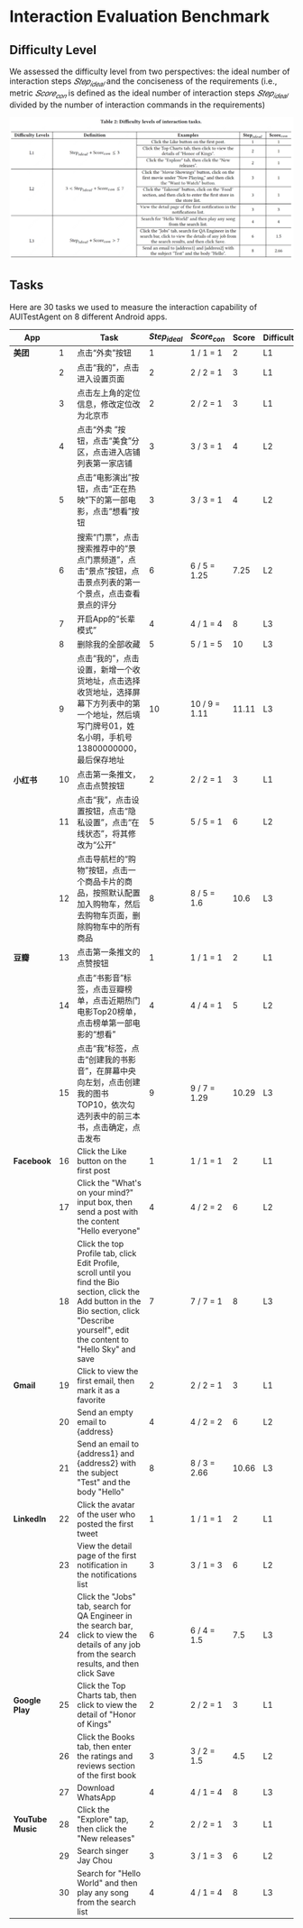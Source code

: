 # Interaction Evaluation Benchmark

## Difficulty Level

We assessed the difficulty level from two perspectives: the ideal number of interaction steps $𝑆𝑡𝑒𝑝_{𝑖𝑑𝑒𝑎𝑙}$ and the conciseness of the requirements (i.e., metric $𝑆𝑐𝑜𝑟𝑒_{𝑐𝑜𝑛}$ is defined as the ideal number of interaction steps $𝑆𝑡𝑒𝑝_{𝑖𝑑𝑒𝑎𝑙}$ divided by the number of interaction commands in the requirements)

![interaction task level](assets/interaction_task.png)

## Tasks
Here are 30 tasks we used to measure the interaction capability of AUITestAgent on 8 different Android apps.

| **App**           |      | **Task**                                                 | **$Step_{ideal}$** | **$Score_{con}$**  | **Score** | **Difficulty** |
| ----------------- | ---- | ------------------------------------------------------------ | -------- | ------------- | --------- | -------- |
| **美团**          | 1    | 点击“外卖”按钮                                               | 1        | 1 / 1 = 1     | 2         | L1       |
|                   | 2    | 点击“我的”，点击进入设置页面                                 | 2        | 2 / 2 = 1     | 3         | L1       |
|                   | 3    | 点击左上角的定位信息，修改定位改为北京市                     | 2        | 2 / 2 = 1     | 3         | L1       |
|                   | 4    | 点击“外卖 ”按钮，点击“美食”分区，点击进入店铺列表第一家店铺  | 3        | 3 / 3 = 1     | 4         | L2       |
|                   | 5    | 点击“电影演出”按钮，点击“正在热映”下的第一部电影，点击“想看”按钮 | 3        | 3 / 3 = 1     | 4         | L2       |
|                   | 6    | 搜索“门票”，点击搜索推荐中的“景点门票频道”，点击“景点”按钮，点击景点列表的第一个景点，点击查看景点的评分 | 6        | 6 / 5 = 1.25  | 7.25      | L2       |
|                   | 7    | 开启App的“长辈模式”                                          | 4        | 4 / 1 = 4     | 8         | L3       |
|                   | 8    | 删除我的全部收藏                                             | 5        | 5 / 1 = 5     | 10        | L3       |
|                   | 9    | 点击“我的”，点击设置，新增一个收货地址，点击选择收货地址，选择屏幕下方列表中的第一个地址，然后填写门牌号01，姓名小明，手机号13800000000，最后保存地址 | 10       | 10 / 9 = 1.11 | 11.11     | L3       |
| **小红书**        | 10   | 点击第一条推文，点击点赞按钮                                 | 2        | 2 / 2 = 1     | 3         | L1       |
|                   | 11   | 点击“我”，点击设置按钮，点击“隐私设置”，点击“在线状态”，将其修改为“公开” | 5        | 5 / 5 = 1     | 6         | L2       |
|                   | 12   | 点击导航栏的“购物”按钮，点击一个商品卡片的商品，按照默认配置加入购物车，然后去购物车页面，删除购物车中的所有商品 | 8        | 8 / 5 = 1.6   | 10.6      | L3       |
| **豆瓣**          | 13   | 点击第一条推文的点赞按钮                                     | 1        | 1 / 1 = 1     | 2         | L1       |
|                   | 14   | 点击“书影音”标签，点击豆瓣榜单，点击近期热门电影Top20榜单，点击榜单第一部电影的“想看” | 4        | 4 / 4 = 1     | 5         | L2       |
|                   | 15   | 点击“我”标签，点击“创建我的书影音”，在屏幕中央向左划，点击创建我的图书TOP10，依次勾选列表中的前三本书，点击确定，点击发布 | 9        | 9 / 7 = 1.29  | 10.29     | L3       |
| **Facebook**      | 16   | Click the Like button on the first post                      | 1        | 1 / 1 = 1     | 2         | L1       |
|                   | 17   | Click the "What's on your mind?" input box, then send a post with the content "Hello everyone" | 4        | 4 / 2 = 2     | 6         | L2       |
|                   | 18   | Click the top Profile tab, click Edit Profile, scroll until you find the Bio section, click the Add button in the Bio section, click "Describe yourself", edit the content to "Hello Sky" and save | 7        | 7 / 7 = 1     | 8         | L3       |
| **Gmail**         | 19   | Click to view the first email, then mark it as a favorite    | 2        | 2 / 2 = 1     | 3         | L1       |
|                   | 20   | Send an empty email to {address}                             | 4        | 4 / 2 = 2     | 6         | L2       |
|                   | 21   | Send an email to {address1} and {address2} with the subject "Test" and the body "Hello" | 8        | 8 / 3 = 2.66  | 10.66     | L3       |
| **LinkedIn**      | 22   | Click the avatar of the user who posted the first tweet      | 1        | 1 / 1 = 1     | 2         | L1       |
|                   | 23   | View the detail page of the first notification in the notifications list | 3        | 3 / 1 = 3     | 6         | L2       |
|                   | 24   | Click the "Jobs" tab, search for QA Engineer in the search bar, click to view the details of any job from the search results, and then click Save | 6        | 6 / 4 = 1.5   | 7.5       | L3       |
| **Google Play**   | 25   | Click the Top Charts tab, then click to view the detail of "Honor of Kings" | 2        | 2 / 2 = 1     | 3         | L1       |
|                   | 26   | Click the Books tab, then enter the ratings and reviews section of the first book | 3        | 3 / 2 = 1.5   | 4.5       | L2       |
|                   | 27   | Download WhatsApp                                            | 4        | 4 / 1 = 4     | 8         | L3       |
| **YouTube Music** | 28   | Click the "Explore" tap, then click the "New releases"       | 2        | 2 / 2 = 1     | 3         | L1       |
|                   | 29   | Search singer Jay Chou                                       | 3        | 3 / 1 = 3     | 6         | L2       |
|                   | 30   | Search for "Hello World" and then play any song from the search list | 4        | 4 / 1 = 4     | 8         | L3       |
